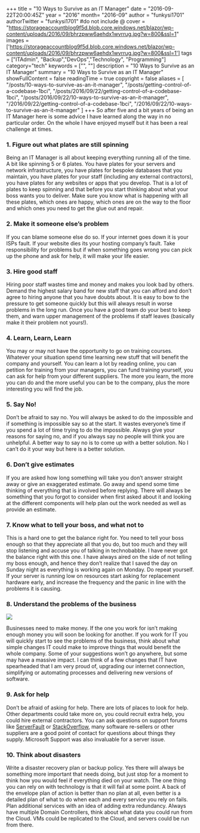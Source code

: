 +++
title = "10 Ways to Survive as an IT Manager"
date = "2016-09-22T20:00:45Z"
year = "2016"
month= "2016-09"
author = "funkysi1701"
authorTwitter = "funkysi1701" #do not include @
cover = "https://storageaccountblog9f5d.blob.core.windows.net/blazor/wp-content/uploads/2016/09/bhrzpww6aehdx1wvrrug.jpg?w=800&ssl=1"
images = ['https://storageaccountblog9f5d.blob.core.windows.net/blazor/wp-content/uploads/2016/09/bhrzpww6aehdx1wvrrug.jpg?w=800&ssl=1']
tags = ["ITAdmin", "Backup","DevOps","Technology", "Programming"]
category="tech"
keywords = ["", ""]
description =  "10 Ways to Survive as an IT Manager"
summary = "10 Ways to Survive as an IT Manager"
showFullContent = false
readingTime = true
copyright = false
aliases = [
    "/posts/10-ways-to-survive-as-an-it-manager",
    "/posts/getting-control-of-a-codebase-1bci",
    "/posts/2016/09/22/getting-control-of-a-codebase-1bci",
    "/posts/2016/09/22/10-ways-to-survive-as-an-it-manager",
    "/2016/09/22/getting-control-of-a-codebase-1bci",
    "/2016/09/22/10-ways-to-survive-as-an-it-manager"
]
+++
So after five and a bit years of being an IT Manager here is some advice I have learned along the way in no particular order. On the whole I have enjoyed myself but it has been a real challenge at times.

### 1. Figure out what plates are still spinning

Being an IT Manager is all about keeping everything running all of the time. A bit like spinning 5 or 6 plates. You have plates for your servers and network infrastructure, you have plates for bespoke databases that you maintain, you have plates for your staff (including any external contractors), you have plates for any websites or apps that you develop. That is a lot of plates to keep spinning and that before you start thinking about what your boss wants you to deliver. Make sure you know what is happening with all these plates, which ones are happy, which ones are on the way to the floor and which ones you need to get the glue out and repair.

### 2. Make it someone else’s problem

If you can blame someone else do so. If your internet goes down it is your ISPs fault. If your website dies its your hosting company’s fault. Take responsibility for problems but if when something goes wrong you can pick up the phone and ask for help, it will make your life easier.

### 3. Hire good staff

Hiring poor staff wastes time and money and makes you look bad by others. Demand the highest salary band for new staff that you can afford and don’t agree to hiring anyone that you have doubts about. It is easy to bow to the pressure to get someone quickly but this will always result in worse problems in the long run. Once you have a good team do your best to keep them, and warn upper management of the problems if staff leaves (basically make it their problem not yours!).

### 4. Learn, Learn, Learn

You may or may not have the opportunity to go on training courses. Whatever your situation spend time learning new stuff that will benefit the company and yourself. You can learn a lot by reading online, you can petition for training from your managers, you can fund training yourself, you can ask for help from your different suppliers. The more you learn, the more you can do and the more useful you can be to the company, plus the more interesting you will find the job.

### 5. Say No!

Don’t be afraid to say no. You will always be asked to do the impossible and if something is impossible say so at the start. It wastes everyone’s time if you spend a lot of time trying to do the impossible. Always give your reasons for saying no, and if you always say no people will think you are unhelpful. A better way to say no is to come up with a better solution. No I can’t do it your way but here is a better solution.

### 6. Don’t give estimates

If you are asked how long something will take you don’t answer straight away or give an exaggerated estimate. Go away and spend some time thinking of everything that is involved before replying. There will always be something that you forgot to consider when first asked about it and looking at the different components will help plan out the work needed as well as provide an estimate.

### 7. Know what to tell your boss, and what not to

This is a hard one to get the balance right for. You need to tell your boss enough so that they appreciate all that you do, but too much and they will stop listening and accuse you of talking in technobabble. I have never got the balance right with this one. I have always aired on the side of not telling my boss enough, and hence they don’t realize that I saved the day on Sunday night as everything is working again on Monday. Do repeat yourself. If your server is running low on resources start asking for replacement hardware early, and increase the frequency and the panic in line with the problems it is causing.

### 8. Understand the problems of the business

![](https://storageaccountblog9f5d.blob.core.windows.net/blazor/wp-content/uploads/2016/09/bhrzpww6aehdx1wvrrug.jpg?w=800&ssl=1)

Businesses need to make money. If the one you work for isn’t making enough money you will soon be looking for another. If you work for IT you will quickly start to see the problems of the business, think about what simple changes IT could make to improve things that would benefit the whole company. Some of your suggestions won’t go anywhere, but some may have a massive impact. I can think of a few changes that IT have spearheaded that I am very proud of, upgrading our internet connection, simplifying or automating processes and delivering new versions of software.

### 9. Ask for help

Don’t be afraid of asking for help. There are lots of places to look for help. Other departments could take more on, you could recruit extra help, you could hire external contractors. You can ask questions on support forums like [ServerFault](https://serverfault.com/) or [StackOverflow](https://stackoverflow.com/), many software re-sellers or other suppliers are a good point of contact for questions about things they supply. Microsoft Support was also invaluable for a server issue.

### 10. Think about disasters

Write a disaster recovery plan or backup policy. Yes there will always be something more important that needs doing, but just stop for a moment to think how you would feel if everything died on your watch. The one thing you can rely on with technology is that it will fail at some point. A back of the envelope plan of action is better than no plan at all, even better is a detailed plan of what to do when each and every service you rely on fails. Plan additional services with an idea of adding extra redundancy. Always have multiple Domain Controllers, think about what data you could run from the Cloud. VMs could be replicated to the Cloud, and servers could be run from there.